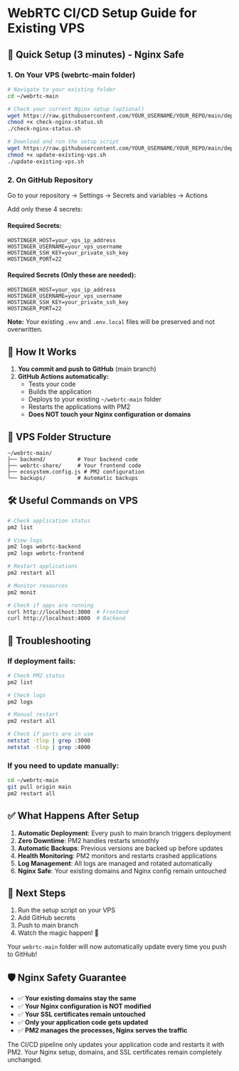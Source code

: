 # WebRTC CI/CD Setup Guide for Existing VPS

## 🚀 Quick Setup (3 minutes) - Nginx Safe

### 1. On Your VPS (webrtc-main folder)
```bash
# Navigate to your existing folder
cd ~/webrtc-main

# Check your current Nginx setup (optional)
wget https://raw.githubusercontent.com/YOUR_USERNAME/YOUR_REPO/main/deployment/check-nginx-status.sh
chmod +x check-nginx-status.sh
./check-nginx-status.sh

# Download and run the setup script
wget https://raw.githubusercontent.com/YOUR_USERNAME/YOUR_REPO/main/deployment/update-existing-vps.sh
chmod +x update-existing-vps.sh
./update-existing-vps.sh
```

### 2. On GitHub Repository
Go to your repository → Settings → Secrets and variables → Actions

Add only these 4 secrets:

#### Required Secrets:
```
HOSTINGER_HOST=your_vps_ip_address
HOSTINGER_USERNAME=your_vps_username
HOSTINGER_SSH_KEY=your_private_ssh_key
HOSTINGER_PORT=22
```

#### Required Secrets (Only these are needed):
```
HOSTINGER_HOST=your_vps_ip_address
HOSTINGER_USERNAME=your_vps_username
HOSTINGER_SSH_KEY=your_private_ssh_key
HOSTINGER_PORT=22
```

**Note:** Your existing `.env` and `.env.local` files will be preserved and not overwritten.

## 🔄 How It Works

1. **You commit and push to GitHub** (main branch)
2. **GitHub Actions automatically:**
   - Tests your code
   - Builds the application
   - Deploys to your existing `~/webrtc-main` folder
   - Restarts the applications with PM2
   - **Does NOT touch your Nginx configuration or domains**

## 📁 VPS Folder Structure
```
~/webrtc-main/
├── backend/          # Your backend code
├── webrtc-share/     # Your frontend code
├── ecosystem.config.js # PM2 configuration
└── backups/          # Automatic backups
```

## 🛠️ Useful Commands on VPS

```bash
# Check application status
pm2 list

# View logs
pm2 logs webrtc-backend
pm2 logs webrtc-frontend

# Restart applications
pm2 restart all

# Monitor resources
pm2 monit

# Check if apps are running
curl http://localhost:3000  # Frontend
curl http://localhost:4000  # Backend
```

## 🔧 Troubleshooting

### If deployment fails:
```bash
# Check PM2 status
pm2 list

# Check logs
pm2 logs

# Manual restart
pm2 restart all

# Check if ports are in use
netstat -tlnp | grep :3000
netstat -tlnp | grep :4000
```

### If you need to update manually:
```bash
cd ~/webrtc-main
git pull origin main
pm2 restart all
```

## ✅ What Happens After Setup

1. **Automatic Deployment**: Every push to main branch triggers deployment
2. **Zero Downtime**: PM2 handles restarts smoothly
3. **Automatic Backups**: Previous versions are backed up before updates
4. **Health Monitoring**: PM2 monitors and restarts crashed applications
5. **Log Management**: All logs are managed and rotated automatically
6. **Nginx Safe**: Your existing domains and Nginx config remain untouched

## 🎯 Next Steps

1. Run the setup script on your VPS
2. Add GitHub secrets
3. Push to main branch
4. Watch the magic happen! 🚀

Your `webrtc-main` folder will now automatically update every time you push to GitHub!

## 🛡️ Nginx Safety Guarantee

- ✅ **Your existing domains stay the same**
- ✅ **Your Nginx configuration is NOT modified**
- ✅ **Your SSL certificates remain untouched**
- ✅ **Only your application code gets updated**
- ✅ **PM2 manages the processes, Nginx serves the traffic**

The CI/CD pipeline only updates your application code and restarts it with PM2. Your Nginx setup, domains, and SSL certificates remain completely unchanged.
